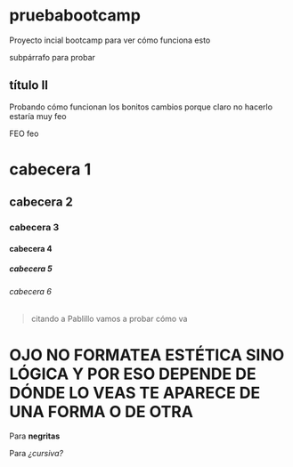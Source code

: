 # pruebabootcamp
Proyecto incial bootcamp para ver cómo funciona esto

subpárrafo para probar 

## título II

Probando cómo funcionan los bonitos cambios porque claro no hacerlo estaría muy feo

FEO feo

# cabecera 1

## cabecera 2

### cabecera 3

#### cabecera 4

##### cabecera 5

###### cabecera 6

> citando a Pablillo vamos a probar cómo va

OJO NO FORMATEA ESTÉTICA SINO LÓGICA Y POR ESO DEPENDE DE DÓNDE LO VEAS TE APARECE DE UNA FORMA O DE OTRA
=========================================================================================================

Para **negritas**

Para _¿cursiva?_

